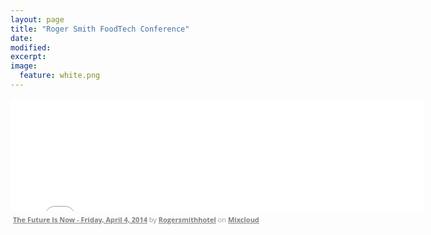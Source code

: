 ```yaml
---
layout: page
title: "Roger Smith FoodTech Conference"
date: 
modified:
excerpt:
image:
  feature: white.png
---
```


<iframe width="660" height="180" src="//www.mixcloud.com/widget/iframe/?feed=http%3A%2F%2Fwww.mixcloud.com%2Frogersmithhotel%2Fthe-future-is-now-friday-april-4-2014%2F&amp;embed_uuid=e41efdc0-979e-436a-a07b-4e04c61c3f0f&amp;replace=0&amp;hide_cover=1&amp;embed_type=widget_standard&amp;hide_tracklist=1" frameborder="0"></iframe><div style="clear: both; height: 3px; width: 652px;"></div><p style="display: block; font-size: 11px; font-family: 'Open Sans', Helvetica, Arial, sans-serif; margin: 0px; padding: 3px 4px; color: rgb(153, 153, 153); width: 652px;"><a href="http://www.mixcloud.com/rogersmithhotel/the-future-is-now-friday-april-4-2014/?utm_source=widget&amp;amp;utm_medium=web&amp;amp;utm_campaign=base_links&amp;amp;utm_term=resource_link" target="_blank" style="color:#808080; font-weight:bold;">The Future Is Now - Friday, April 4, 2014</a><span> by </span><a href="http://www.mixcloud.com/rogersmithhotel/?utm_source=widget&amp;amp;utm_medium=web&amp;amp;utm_campaign=base_links&amp;amp;utm_term=profile_link" target="_blank" style="color:#808080; font-weight:bold;">Rogersmithhotel</a><span> on </span><a href="http://www.mixcloud.com/?utm_source=widget&amp;utm_medium=web&amp;utm_campaign=base_links&amp;utm_term=homepage_link" target="_blank" style="color:#808080; font-weight:bold;"> Mixcloud</a></p><div style="clear: both; height: 3px; width: 652px;"></div>

